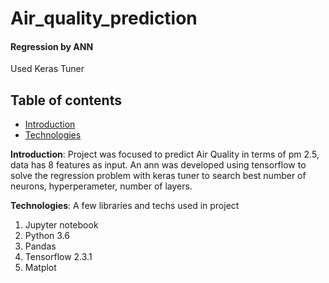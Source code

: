 # Air_quality_prediction
#### Regression by ANN
Used Keras Tuner

## Table of contents
* [Introduction](#introduction)
* [Technologies](#technologies)

**Introduction**: Project was focused to predict Air Quality in terms of pm 2.5, data has 8 features as input. An ann was developed using tensorflow to solve the regression problem with keras tuner to search best number of neurons, hyperperameter, number of layers. 

**Technologies**: A few libraries and techs used in project
1. Jupyter notebook
2. Python 3.6
3. Pandas
4. Tensorflow 2.3.1
5. Matplot
